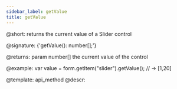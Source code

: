 ```yaml
---
sidebar_label: getValue
title: getValue
---          
```


@short: returns the current value of a Slider control

@signature: {'getValue(): number[];'}

@returns:
param   number[]    the current value of the control

@example:
var value = form.getItem("slider").getValue();
// -> [1,20]



@template: api_method
@descr:


